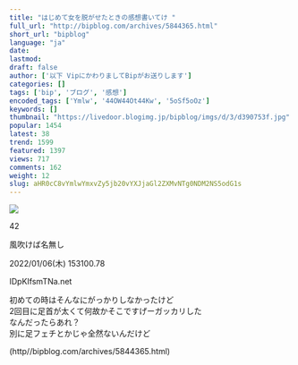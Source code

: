 ```yaml
---
title: "はじめて女を脱がせたときの感想書いてけ "
full_url: "http://bipblog.com/archives/5844365.html"
short_url: "bipblog"
language: "ja"
date: 
lastmod: 
draft: false
author: ['以下 VipにかわりましてBipがお送りします']
categories: []
tags: ['bip', 'ブログ', '感想']
encoded_tags: ['Ymlw', '44OW44Ot44Kw', '5oSf5oOz']
keywords: []
thumbnail: "https://livedoor.blogimg.jp/bipblog/imgs/d/3/d390753f.jpg"
popular: 1454
latest: 38
trend: 1599
featured: 1397
views: 717
comments: 162
weight: 12
slug: aHR0cC8vYmlwYmxvZy5jb20vYXJjaGl2ZXMvNTg0NDM2NS5odG1s
---
```


![](https://livedoor.blogimg.jp/bipblog/imgs/d/3/d390753f.jpg)

<div><p class='ent_header' id='res_42'><p class='ent_num'>42</p> <p class='ent_name'>風吹けば名無し</p> <p class='ent_data'>2022/01/06(木) 153100.78</p> <p class='ent_id'>IDpKIfsmTNa.net</p></p><p class='ent_body_p ent_kyocho '> 初めての時はそんなにがっかりしなかったけど<br> 2回目に足首が太くて何故かそこですげーガッカリした<br> なんだったらあれ？<br> 別に足フェチとかじゃ全然ないんだけど </p></div>

(http//bipblog.com/archives/5844365.html)
